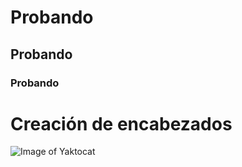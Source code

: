 # Probando
## Probando
### Probando
# Creación de encabezados 

![Image of Yaktocat](https://octodex.github.com/images/yaktocat.png)
